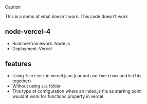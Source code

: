 > [!CAUTION]
> This is a demo of what doesn't work. This code doesn't work

## node-vercel-4
- Runtime/framework: Node.js
- Deployment: Vercel

## features
- Using `functions` in vercel.json (cannot use `functions` and `builds` together)
- Without using `api` folder
- This type of configuration where an index.js file as starting point wouldnt work for functions property in vercel